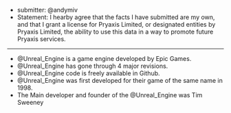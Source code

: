 * submitter: @andymiv 
* Statement: I hearby agree that the facts I have submitted are my own, and that I grant a license for Pryaxis Limited, or designated entities by Pryaxis Limited, the ability to use this data in a way to promote future Pryaxis services.

----

* @Unreal_Engine is a game engine developed by Epic Games.
* @Unreal_Engine has gone through 4 major revisions.
* @Unreal_Engine code is freely available in Github.
* @Unreal_Engine was first developed for their game of the same name in 1998.
* The Main developer and founder of the @Unreal_Engine was Tim Sweeney
